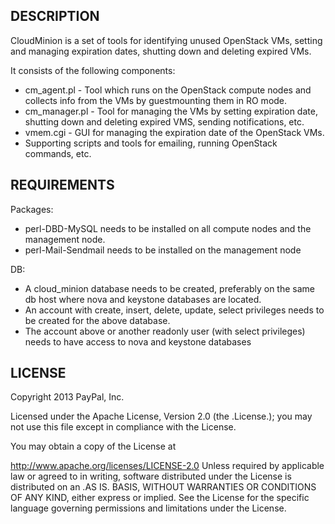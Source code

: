 ## DESCRIPTION

CloudMinion is a set of tools for identifying unused OpenStack VMs, setting and managing expiration dates, shutting down and deleting expired VMs.

It consists of the following components:
  - cm_agent.pl  - Tool which runs on the OpenStack compute nodes and collects info from the VMs by guestmounting them in RO mode.
  - cm_manager.pl - Tool for managing the VMs by setting expiration date, shutting down and deleting expired VMS, sending notifications, etc.
  - vmem.cgi - GUI for managing the expiration date of the OpenStack VMs.
  - Supporting scripts and tools for emailing, running OpenStack commands, etc.



## REQUIREMENTS

Packages:
 - perl-DBD-MySQL needs to be installed on all compute nodes and the management node.
 - perl-Mail-Sendmail needs to be installed on the management node

DB:
 - A cloud_minion database needs to be created, preferably on the same db host where nova and keystone databases are located.
 - An account with create, insert, delete, update, select privileges needs to be created for the above database.
 - The account above or another readonly user (with select privileges) needs to have access to nova and keystone databases




## LICENSE

Copyright 2013 PayPal, Inc.

Licensed under the Apache License, Version 2.0 (the .License.); you may not use this file except in compliance with the License.

You may obtain a copy of the License at

http://www.apache.org/licenses/LICENSE-2.0 Unless required by applicable law or agreed to in writing, software distributed under the License is distributed on an .AS IS. BASIS, WITHOUT WARRANTIES OR CONDITIONS OF ANY KIND, either express or implied. See the License for the specific language governing permissions and limitations under the License.

